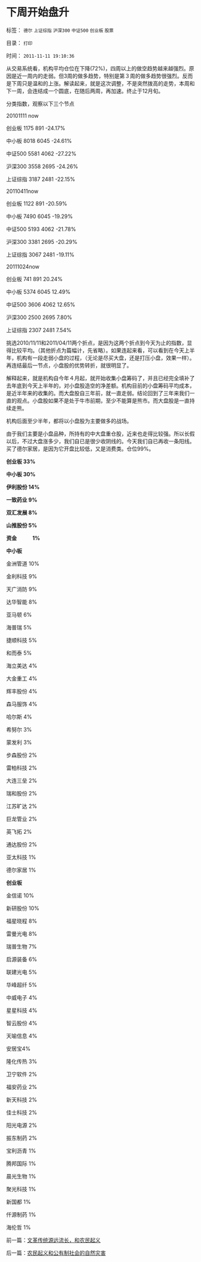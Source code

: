 # 下周开始盘升

标签： `德尔` `上证综指` `沪深300` `中证500` `创业板` `股票` 

目录： `打印`

时间： `2011-11-11 19:10:36`

从交易系统看，机构平均仓位在下降(72%)，四周以上的做空趋势越来越强烈。原因是近一周内的走弱。但3周的做多趋势，特别是第３周的做多趋势很强烈。反而是下周只是温和的上涨。解读起来，就是这次调整，不是突然拨高的走势，本周和下一周，会连结成一个圆底，在随后两周，再加速。终止于12月旬。

分类指数，观察以下三个节点

20101111 now

创业板 1175 891 -24.17%

中小板 8018 6045 -24.61%

中证500 5581 4062 -27.22%

沪深300 3558 2695 -24.26%

上证综指 3187 2481 -22.15%

20110411now

创业板 1122 891 -20.59%

中小板 7490 6045 -19.29%

中证500 5193 4062 -21.78%

沪深300 3381 2695 -20.29%

上证综指 3067 2481 -19.11%

20111024now

创业板 741 891 20.24%

中小板 5374 6045 12.49%

中证500 3606 4062 12.65%

沪深300 2500 2695 7.80%

上证综指 2307 2481 7.54%

挑选2010/11/11和2011/04/11两个折点，是因为这两个折点到今天为止的指数，显得比较平均。（其他折点为篇幅计，先省略）。如果连起来看，可以看到在今天上半年，机构有一段走弱小盘的过程，（无论是尽买大盘，还是打压小盘，效果一样）。再连结最后一节点，小盘股的优势转折，就很明显了。

解释起来，就是机构自今年４月起，就开始收集小盘筹码了，并且已经完全填补了去年底到今天上半年的，对小盘股造空的净差额。机构目前的小盘筹码平均成本，是近半年来的收集的。而大盘股自三年前，就一直走弱。结论回到了三年来我们一直的观点。小盘股如果不是处于牛市前期，至少不能算是熊市。而大盘股是一直持续走熊。

机构后面至少半年，都将以小盘股为主要做多的战场。

由于我们主要是小盘品种，所持有的中大盘重仓股，近来也走得比较强。所以长假以后，不过大盘涨多少，我们自已是很少收阴线的。今天我们自已再收一条阳线。买了德尔家居，是因为它开盘比较低，又是消费类。仓位99%。

**创业板 33%**

**中小板 30%**

**伊利股份 14%**

**一致药业 9%**

**双汇发展 8%**

**山推股份 5%**

**资金　　　1%**

**中小板**

金洲管道 10%

金利科技 9%

天广消防 9%

达华智能 8%

亚马顿 6%

海普瑞 5%

捷顺科技 5%

和而泰 5%

海立美达 4%

大金重工 4%

辉丰股份 4%

森马服饰 4%

哈尔斯 4%

希努尔 3%

蒙发利 3%

步森股份 2%

雷柏科技 2%

大连三垒 2%

瑞和股份 2%

江苏旷达 2%

巨龙管业 2%

英飞拓 2%

通达股份 2%

亚太科技 1%

德尔家居 1%

**创业板**

金信诺 10%

新研股份 10%

福星晓程 8%

雷曼光电 8%

瑞普生物 7%

启源装备 6%

联建光电 5%

华峰超纤 5%

中威电子 4%

星星科技 4%

智云股份 4%

天喻信息 4%

安居宝4%

隆化传热 3%

卫宁软件 2%

福安药业 2%

新天科技 2%

佳士科技 2%

阳光电源 2%

振东制药 2%

宝利沥青 1%

腾邦国际 1%

晨光生物 1%

聚光科技 1%

新国都 1%

仟源制药 1%

海伦哲 1%



前一篇：[文革传统源远流长，和农民起义](../../../2011/11/11/文革传统源远流长，和农民起义.md)

后一篇：[农民起义和公有制社会的自然灾害](../../../2011/11/12/农民起义和公有制社会的自然灾害.md)